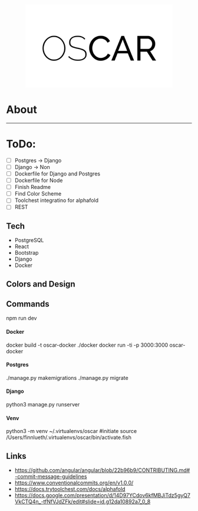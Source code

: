 <p align="center">
    <img src="ui/src/assets/icons/oscar.png" alt="logo" style="width:400px;">
</p>

# About
---

# ToDo:
- [ ] Postgres -> Django
- [ ] Django -> Non
- [ ] Dockerfile for Django and Postgres
- [ ] Dockerfile for Node
- [ ] Finish Readme
- [ ] Find Color Scheme
- [ ] Toolchest integratino for alphafold
- [ ] REST

## Tech
- PostgreSQL
- React
- Bootstrap
- Django
- Docker

## Colors and Design

## Commands
npm run dev

#### Docker
docker build -t oscar-docker ./docker
docker run -ti -p 3000:3000 oscar-docker

#### Postgres
./manage.py makemigrations
./manage.py migrate

#### Django
python3 manage.py runserver

#### Venv
python3 -m venv ~/.virtualenvs/oscar #initiate
source /Users/finnlueth/.virtualenvs/oscar/bin/activate.fish

## Links
- https://github.com/angular/angular/blob/22b96b9/CONTRIBUTING.md#-commit-message-guidelines
- https://www.conventionalcommits.org/en/v1.0.0/
- https://docs.trytoolchest.com/docs/alphafold
- https://docs.google.com/presentation/d/14D97YCdov6kfMBJiTdz5gyQ7VkCTQ4n_-tfNfVJdZFk/edit#slide=id.g12da10892a7_0_8
